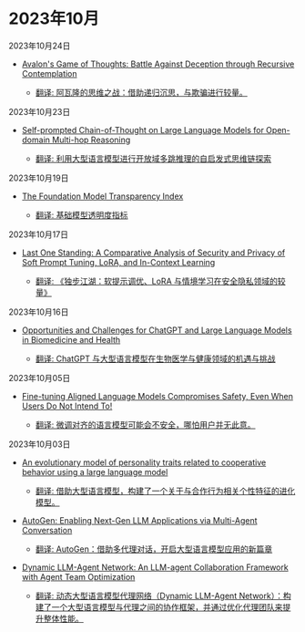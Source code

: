 # 2023年10月

2023年10月24日

- [Avalon's Game of Thoughts: Battle Against Deception through Recursive Contemplation](2023年10月24日/Avalon's_Game_of_Thoughts_Battle_Against_Deception_through_Recursive_Contemplation.md)

    - [翻译: 阿瓦隆的思维之战：借助递归沉思，与欺骗进行较量。](2023年10月24日/Avalon's_Game_of_Thoughts_Battle_Against_Deception_through_Recursive_Contemplation.md)

2023年10月23日

- [Self-prompted Chain-of-Thought on Large Language Models for Open-domain Multi-hop Reasoning](2023年10月23日/Self-prompted_Chain-of-Thought_on_Large_Language_Models_for_Open-domain_Multi-hop_Reasoning.md)

    - [翻译: 利用大型语言模型进行开放域多跳推理的自启发式思维链探索](2023年10月23日/Self-prompted_Chain-of-Thought_on_Large_Language_Models_for_Open-domain_Multi-hop_Reasoning.md)

2023年10月19日

- [The Foundation Model Transparency Index](2023年10月19日/The_Foundation_Model_Transparency_Index.md)

    - [翻译: 基础模型透明度指标](2023年10月19日/The_Foundation_Model_Transparency_Index.md)

2023年10月17日

- [Last One Standing: A Comparative Analysis of Security and Privacy of Soft Prompt Tuning, LoRA, and In-Context Learning](2023年10月17日/Last_One_Standing_A_Comparative_Analysis_of_Security_and_Privacy_of_Soft_Prompt_Tuning,_LoRA,_and_In-Context_Learning.md)

    - [翻译: 《独步江湖：软提示调优、LoRA 与情境学习在安全隐私领域的较量》](2023年10月17日/Last_One_Standing_A_Comparative_Analysis_of_Security_and_Privacy_of_Soft_Prompt_Tuning,_LoRA,_and_In-Context_Learning.md)

2023年10月16日

- [Opportunities and Challenges for ChatGPT and Large Language Models in Biomedicine and Health](2023年10月16日/Opportunities_and_Challenges_for_ChatGPT_and_Large_Language_Models_in_Biomedicine_and_Health.md)

    - [翻译: ChatGPT 与大型语言模型在生物医学与健康领域的机遇与挑战](2023年10月16日/Opportunities_and_Challenges_for_ChatGPT_and_Large_Language_Models_in_Biomedicine_and_Health.md)

2023年10月05日

- [Fine-tuning Aligned Language Models Compromises Safety, Even When Users Do Not Intend To!](2023年10月05日/Fine-tuning_Aligned_Language_Models_Compromises_Safety,_Even_When_Users_Do_Not_Intend_To!.md)

    - [翻译: 微调对齐的语言模型可能会不安全，哪怕用户并无此意。](2023年10月05日/Fine-tuning_Aligned_Language_Models_Compromises_Safety,_Even_When_Users_Do_Not_Intend_To!.md)

2023年10月03日

- [An evolutionary model of personality traits related to cooperative behavior using a large language model](2023年10月03日/An_evolutionary_model_of_personality_traits_related_to_cooperative_behavior_using_a_large_language_model.md)

    - [翻译: 借助大型语言模型，构建了一个关于与合作行为相关个性特征的进化模型。](2023年10月03日/An_evolutionary_model_of_personality_traits_related_to_cooperative_behavior_using_a_large_language_model.md)

- [AutoGen: Enabling Next-Gen LLM Applications via Multi-Agent Conversation](2023年10月03日/AutoGen_Enabling_Next-Gen_LLM_Applications_via_Multi-Agent_Conversation.md)

    - [翻译: AutoGen：借助多代理对话，开启大型语言模型应用的新篇章](2023年10月03日/AutoGen_Enabling_Next-Gen_LLM_Applications_via_Multi-Agent_Conversation.md)

- [Dynamic LLM-Agent Network: An LLM-agent Collaboration Framework with Agent Team Optimization](2023年10月03日/Dynamic_LLM-Agent_Network_An_LLM-agent_Collaboration_Framework_with_Agent_Team_Optimization.md)

    - [翻译: 动态大型语言模型代理网络（Dynamic LLM-Agent Network）：构建了一个大型语言模型与代理之间的协作框架，并通过优化代理团队来提升整体性能。](2023年10月03日/Dynamic_LLM-Agent_Network_An_LLM-agent_Collaboration_Framework_with_Agent_Team_Optimization.md)